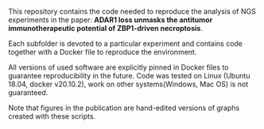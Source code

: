 This repository contains the code needed to reproduce the analysis of NGS experiments in the paper: **ADAR1 loss unmasks the antitumor immunotherapeutic potential of ZBP1-driven necroptosis**.

Each subfolder is devoted to a particular experiment and contains code together with a Docker file to reproduce the environment. 

All versions of used software are explicitly pinned in Docker files to guarantee reproducibility in the future. Code was tested on Linux (Ubuntu 18.04, docker v20.10.2), work on other systems(Windows, Mac OS) is not guaranteed.


Note that figures in the publication are hand-edited versions of graphs created with these scripts.
